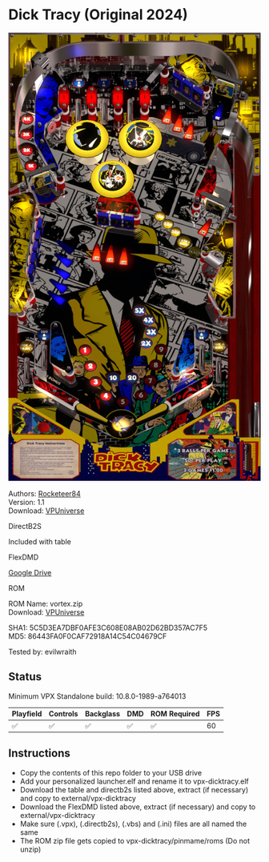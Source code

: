 # Dick Tracy (Original 2024)

![Table Preview](https://github.com/evilwraith/vpx-images/blob/main/vpx-dicktracy.jpg)

Authors: [Rocketeer84](https://vpuniverse.com/profile/62204-rocketeer84/)  
Version: 1.1  
Download: [VPUniverse](https://vpuniverse.com/files/file/19687-dick-tracy-2024/)

DirectB2S

Included with table

FlexDMD

[Google Drive](https://drive.google.com/file/d/1RvLwLjNeGE5aBLHdkER5zTOzGQYTgpOU/view)

ROM

ROM Name: vortex.zip  
Download: [VPUniverse](https://vpuniverse.com/files/file/1374-vortexzip/)  

SHA1: 5C5D3EA7DBF0AFE3C608E08AB02D62BD357AC7F5  
MD5:  86443FA0F0CAF72918A14C54C04679CF

Tested by: evilwraith

## Status 

Minimum VPX Standalone build: 10.8.0-1989-a764013

| Playfield | Controls | Backglass | DMD | ROM Required | FPS | 
|-----------|----------|-----------|-----|--------------|-----|
| :white_check_mark: | :white_check_mark: | :white_check_mark: | :white_check_mark: | :white_check_mark: | 60 |

## Instructions

- Copy the contents of this repo folder to your USB drive
- Add your personalized launcher.elf and rename it to vpx-dicktracy.elf
- Download the table and directb2s listed above, extract (if necessary) and copy to external/vpx-dicktracy
- Download the FlexDMD listed above, extract (if necessary) and copy to external/vpx-dicktracy
- Make sure (.vpx), (.directb2s), (.vbs) and (.ini) files are all named the same
- The ROM zip file gets copied to vpx-dicktracy/pinmame/roms (Do not unzip)

